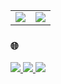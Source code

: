 <table>
  <tr>
    <td align="center" style="padding=0;width=50%;">
      <img align="center" style="padding=0;" src="https://github-readme-stats.vercel.app/api?username=Ryannnkl&count_private=false&include_all_commits=true&show_icons=true&hide_title=true&hide_border=true"/>
    </td>
    <td align="center" style="padding=0;width=50%;">
      <img align="center" style="padding=0;" src="https://github-readme-stats.vercel.app/api/top-langs/?username=Ryannnkl&layout=compact&hide_border=true?count_private=false"/>
    </td>
  </tr>
</table>

### :globe_with_meridians:

<a href="https://www.instagram.com/ryann_ferreira_/">
  <img src="https://img.shields.io/badge/follow-gray?&style=for-the-badge&logo=instagram" />
</a>

<a href="https://medium.com/@ryannnkl">
  <img src="https://img.shields.io/badge/follow-gray?&style=for-the-badge&logo=medium" />
</a>

<a href="https://api.whatsapp.com/send?phone=5587999894811">
  <img src="https://img.shields.io/badge/message-gray?&style=for-the-badge&logo=whatsapp" />
</a>

